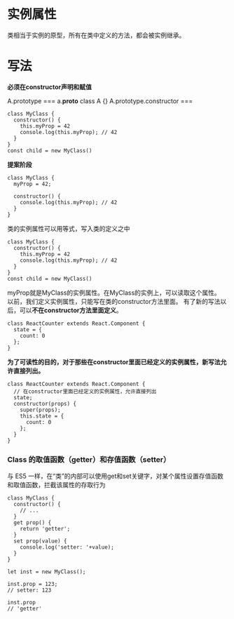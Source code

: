 
实例属性
========

类相当于实例的原型，所有在类中定义的方法，都会被实例继承。

# 写法

**必须在constructor声明和赋值**

A.prototype === a.__proto__
class A {}
A.prototype.constructor === 

```
class MyClass {
  constructor() {
    this.myProp = 42
    console.log(this.myProp); // 42
  }
}
const child = new MyClass()
```


**提案阶段**

```
class MyClass {
  myProp = 42;

  constructor() {
    console.log(this.myProp); // 42
  }
}
```

类的实例属性可以用等式，写入类的定义之中

```
class MyClass {
  constructor() {
    this.myProp = 42
    console.log(this.myProp); // 42
  }
}
const child = new MyClass()
```

myProp就是MyClass的实例属性。在MyClass的实例上，可以读取这个属性。
以前，我们定义实例属性，只能写在类的constructor方法里面。
有了新的写法以后，可以**不在constructor方法里面定义**。

```
class ReactCounter extends React.Component {
  state = {
    count: 0
  };
}
```

**为了可读性的目的，对于那些在constructor里面已经定义的实例属性，新写法允许直接列出。**

```
class ReactCounter extends React.Component {
  // 在constructor里面已经定义的实例属性，允许直接列出
  state;
  constructor(props) {
    super(props);
    this.state = {
      count: 0
    };
  }
}
```

### Class 的取值函数（getter）和存值函数（setter）

与 ES5 一样，在“类”的内部可以使用get和set关键字，对某个属性设置存值函数和取值函数，拦截该属性的存取行为

```
class MyClass {
  constructor() {
    // ...
  }
  get prop() {
    return 'getter';
  }
  set prop(value) {
    console.log('setter: '+value);
  }
}

let inst = new MyClass();

inst.prop = 123;
// setter: 123

inst.prop
// 'getter'

```